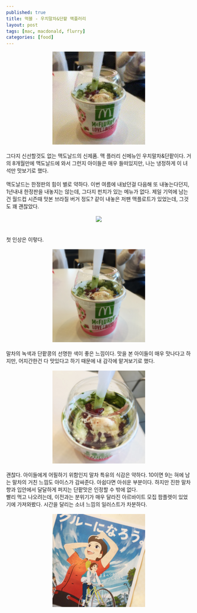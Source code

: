 ```yaml
---
published: true
title: 먹블 - 우치말차&단팥 맥플러리
layout: post
tags: [mac, macdonald, flurry]
categories: [food]
---
```

<div style="text-align:center;"><img src="/img/IMG_0305.jpg" width="50%"></div>
<br>
그다지 신선할것도 없는 맥도날드의 신제품. 맥 플러리 신메뉴인 우치말차&단팥이다. 거의 8개월만에 맥도날드에 와서 그런지 아이들은 매우 들떠있지만, 나는 냉정하게 이 녀석만 맛보기로 했다.<br>
<br>
맥도날드는 한정판의 힘이 별로 약하다. 이번 여름에 내놨던걸 다음해 또 내놓는다던지, 1년내내 한정판을 내놓지는 않는데, 그다지 펀치가 있는 메뉴가 없다. 제일 기억에 남는건 월드컵 시즌때 맛본 브라질 버거 정도? 같이 내놓은 저팬 맥플로트가 있었는데, 그것도 꽤 괜찮았다.<br>
<br>
<div style="text-align:center;"><img src="http://cdn-ak.f.st-hatena.com/images/fotolife/m/murrari/20140719/20140719105100.jpg" width="50%"></div><br>
<br>
첫 인상은 이렇다.<br>
<br>
<div style="text-align:center;"><img src="/img/IMG_0303.jpg" width="50%"></div>
<br>
말차의 녹색과 단팥콩의 선명한 색이 좋은 느낌이다. 맛을 본 아이들이 매우 맛나다고 하지만, 어지간한건 다 맛있다고 하기 때문에 내 감각에 맡겨보기로 했다.<br>
<br>
<div style="text-align:center;"><img src="/img/IMG_0304.jpg" width="50%"></div>
<br>
괜찮다. 아이들에게 어필하기 위함인지 말차 특유의 식감은 약하다. 10이면 9는 혀에 남는 말차의 거친 느낌도 아이스가 감싸준다. 아쉽다면 아쉬운 부분이다. 하지만 진한 말차향과 입안에서 달달하게 퍼지는 단팥맛은 인정할 수 밖에 없다.<br>
빨리 먹고 나오려는데, 이전과는 분위기가 매우 달라진 아르바이트 모집 팜플렛이 있었기에 가져와봤다. 시간을 달리는 소녀 느낌의 일러스트가 차분하다.<br>
<br>
<div style="text-align:center;"><img src="/img/IMG_0308.jpg" width="50%"></div>